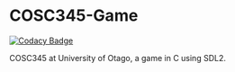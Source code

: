 # COSC345-Game

[![Codacy Badge](https://api.codacy.com/project/badge/Grade/f9e2aeb156d2418f903b1549b2b02ff7)](https://app.codacy.com/gh/737BassTP/COSC345-Game?utm_source=github.com&utm_medium=referral&utm_content=737BassTP/COSC345-Game&utm_campaign=Badge_Grade)

COSC345 at University of Otago, a game in C using SDL2.
<!-- test push -->
